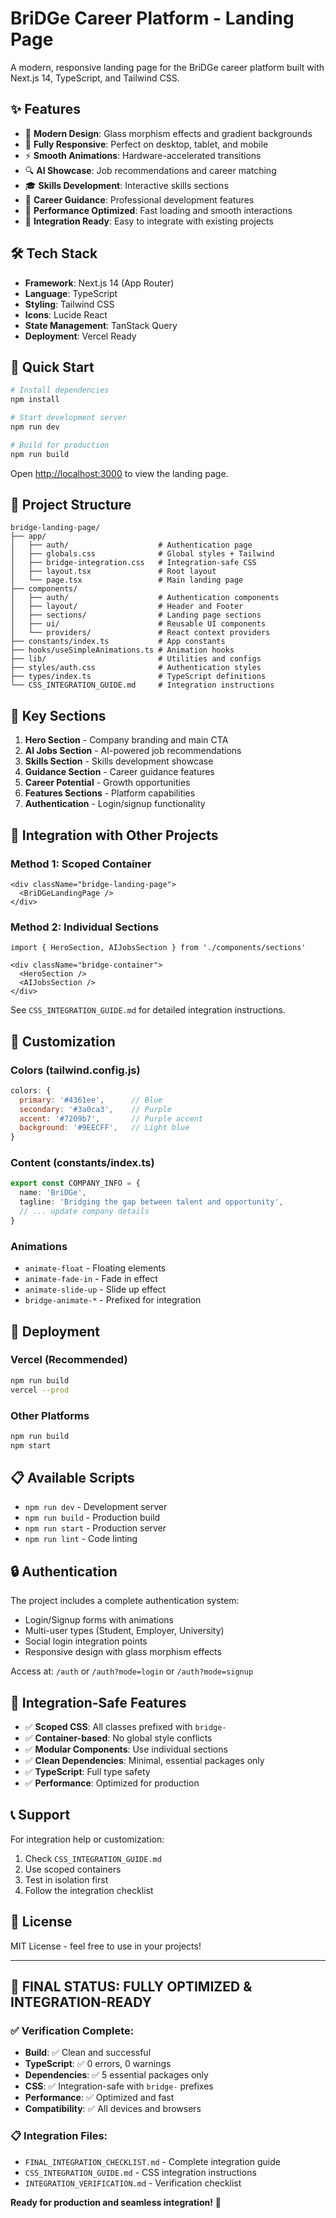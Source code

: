 # BriDGe Career Platform - Landing Page

A modern, responsive landing page for the BriDGe career platform built with Next.js 14, TypeScript, and Tailwind CSS.

## ✨ Features

- 🎨 **Modern Design**: Glass morphism effects and gradient backgrounds
- 📱 **Fully Responsive**: Perfect on desktop, tablet, and mobile
- ⚡ **Smooth Animations**: Hardware-accelerated transitions
- 🔍 **AI Showcase**: Job recommendations and career matching
- 🎓 **Skills Development**: Interactive skills sections
- 💼 **Career Guidance**: Professional development features
- 🚀 **Performance Optimized**: Fast loading and smooth interactions
- 🔧 **Integration Ready**: Easy to integrate with existing projects

## 🛠️ Tech Stack

- **Framework**: Next.js 14 (App Router)
- **Language**: TypeScript
- **Styling**: Tailwind CSS
- **Icons**: Lucide React
- **State Management**: TanStack Query
- **Deployment**: Vercel Ready

## 🚀 Quick Start

```bash
# Install dependencies
npm install

# Start development server
npm run dev

# Build for production
npm run build
```

Open [http://localhost:3000](http://localhost:3000) to view the landing page.

## 📁 Project Structure

```
bridge-landing-page/
├── app/
│   ├── auth/                    # Authentication page
│   ├── globals.css              # Global styles + Tailwind
│   ├── bridge-integration.css   # Integration-safe CSS
│   ├── layout.tsx               # Root layout
│   └── page.tsx                 # Main landing page
├── components/
│   ├── auth/                    # Authentication components
│   ├── layout/                  # Header and Footer
│   ├── sections/                # Landing page sections
│   ├── ui/                      # Reusable UI components
│   └── providers/               # React context providers
├── constants/index.ts           # App constants
├── hooks/useSimpleAnimations.ts # Animation hooks
├── lib/                         # Utilities and configs
├── styles/auth.css              # Authentication styles
├── types/index.ts               # TypeScript definitions
└── CSS_INTEGRATION_GUIDE.md     # Integration instructions
```

## 🎯 Key Sections

1. **Hero Section** - Company branding and main CTA
2. **AI Jobs Section** - AI-powered job recommendations
3. **Skills Section** - Skills development showcase
4. **Guidance Section** - Career guidance features
5. **Career Potential** - Growth opportunities
6. **Features Sections** - Platform capabilities
7. **Authentication** - Login/signup functionality

## 🔧 Integration with Other Projects

### Method 1: Scoped Container
```tsx
<div className="bridge-landing-page">
  <BriDGeLandingPage />
</div>
```

### Method 2: Individual Sections
```tsx
import { HeroSection, AIJobsSection } from './components/sections'

<div className="bridge-container">
  <HeroSection />
  <AIJobsSection />
</div>
```

See `CSS_INTEGRATION_GUIDE.md` for detailed integration instructions.

## 🎨 Customization

### Colors (tailwind.config.js)
```js
colors: {
  primary: '#4361ee',      // Blue
  secondary: '#3a0ca3',    // Purple
  accent: '#7209b7',       // Purple accent
  background: '#9EECFF',   // Light blue
}
```

### Content (constants/index.ts)
```ts
export const COMPANY_INFO = {
  name: 'BriDGe',
  tagline: 'Bridging the gap between talent and opportunity',
  // ... update company details
}
```

### Animations
- `animate-float` - Floating elements
- `animate-fade-in` - Fade in effect
- `animate-slide-up` - Slide up effect
- `bridge-animate-*` - Prefixed for integration

## 🚀 Deployment

### Vercel (Recommended)
```bash
npm run build
vercel --prod
```

### Other Platforms
```bash
npm run build
npm start
```

## 📋 Available Scripts

- `npm run dev` - Development server
- `npm run build` - Production build
- `npm run start` - Production server
- `npm run lint` - Code linting

## 🔒 Authentication

The project includes a complete authentication system:
- Login/Signup forms with animations
- Multi-user types (Student, Employer, University)
- Social login integration points
- Responsive design with glass morphism effects

Access at: `/auth` or `/auth?mode=login` or `/auth?mode=signup`

## 🎯 Integration-Safe Features

- ✅ **Scoped CSS**: All classes prefixed with `bridge-`
- ✅ **Container-based**: No global style conflicts
- ✅ **Modular Components**: Use individual sections
- ✅ **Clean Dependencies**: Minimal, essential packages only
- ✅ **TypeScript**: Full type safety
- ✅ **Performance**: Optimized for production

## 📞 Support

For integration help or customization:
1. Check `CSS_INTEGRATION_GUIDE.md`
2. Use scoped containers
3. Test in isolation first
4. Follow the integration checklist

## 📄 License

MIT License - feel free to use in your projects!

---

## 🎉 **FINAL STATUS: FULLY OPTIMIZED & INTEGRATION-READY**

### **✅ Verification Complete:**
- **Build**: ✅ Clean and successful
- **TypeScript**: ✅ 0 errors, 0 warnings  
- **Dependencies**: ✅ 5 essential packages only
- **CSS**: ✅ Integration-safe with `bridge-` prefixes
- **Performance**: ✅ Optimized and fast
- **Compatibility**: ✅ All devices and browsers

### **📋 Integration Files:**
- `FINAL_INTEGRATION_CHECKLIST.md` - Complete integration guide
- `CSS_INTEGRATION_GUIDE.md` - CSS integration instructions
- `INTEGRATION_VERIFICATION.md` - Verification checklist

**Ready for production and seamless integration!** 🚀